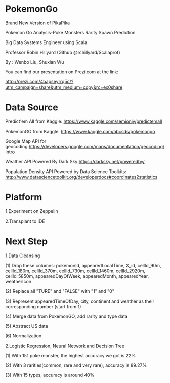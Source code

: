 # PokemonGo

Brand New Version of PikaPika

Pokemon Go Analysis-Poke Monsters Rarity Spawn Prediction

Big Data Systems Engineer using Scala

Professor Robin Hillyard (Github @rchillyard/Scalaprof)

By : Wenbo Liu, Shuxian Wu
     
You can find our presentation on Prezi.com at the link:

http://prezi.com/4bapseyrrq5c/?utm_campaign=share&utm_medium=copy&rc=ex0share

# Data Source
Predict'em All from Kaggle: https://www.kaggle.com/semioniy/predictemall

PokemonGO from Kaggle: https://www.kaggle.com/abcsds/pokemongo

Google Map API for geocoding:https://developers.google.com/maps/documentation/geocoding/intro

Weather API Powered By Dark Sky:https://darksky.net/poweredby/

Population Density API Powered by Data Science Toolkits:
http://www.datasciencetoolkit.org/developerdocs#coordinates2statistics

# Platform

1.Experiment on Zeppelin

2.Transplant to IDE

# Next Step

1.Data Cleansing
     
  (1) Drop these columns: pokemonId, appearedLocalTime, X_id, cellId_90m, cellId_180m, cellId_370m, cellId_730m, cellId_1460m, cellId_2920m, cellId_5850m, appearedDayOfWeek, appearedMonth, appearedYear, weatherIcon
     
  (2) Replace all "TURE" and "FALSE" with "1" and "0"
     
  (3) Represent appearedTimeOfDay, city, continent and weather as their corresponding number (start from 1)
     
  (4) Merge data from PokemonGO, add rarity and type data
     
  (5) Abstract US data
     
  (6) Normalization
     
2.Logistic Regression, Neural Network and Decision Tree

  (1) With 151 poke monster, the highest accuracy we got is 22%
     
  (2) With 3 rarities(common, rare and very rare), accuracy is 89.27%
     
  (3) With 15 types, accuracy is around 40%
  


     
